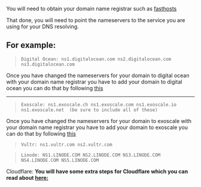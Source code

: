 You will need to obtain your domain name registrar such as [fasthosts](https://www.fasthosts.co.uk)

That done, you will need to point the nameservers to the service you are using for your DNS resolving.

For example:
---------------

>     Digital Ocean: ns1.digitalocean.com ns2.digitalocean.com ns3.digitalocean.com

Once you have changed the nameservers for your domain to digital ocean with your domain name registrar you have to add your domain to digital ocean you can do that by following [this](https://docs.digitalocean.com/products/networking/dns/how-to/add-domains/)

----------------

>     Exoscale: ns1.exoscale.ch ns1.exoscale.com ns1.exoscale.io ns1.exoscale.net  (be sure to include all of these)  

Once you have changed the nameservers for your domain to exoscale with your domain name registrar you have to add your domain to exoscale you can do that by following [this](https://community.exoscale.com/community/dns/quick-start/)



>     Vultr: ns1.vultr.com ns2.vultr.com 

>     Linode: NS1.LINODE.COM NS2.LINODE.COM NS3.LINODE.COM NS4.LINODE.COM NS5.LINODE.COM 

Cloudflare: **You will have some extra steps for Cloudflare which you can read about [here:](https://support.cloudflare.com/hc/en-us/articles/200169006-Setting-up-Custom-Nameservers-at-Cloudflare)**  
